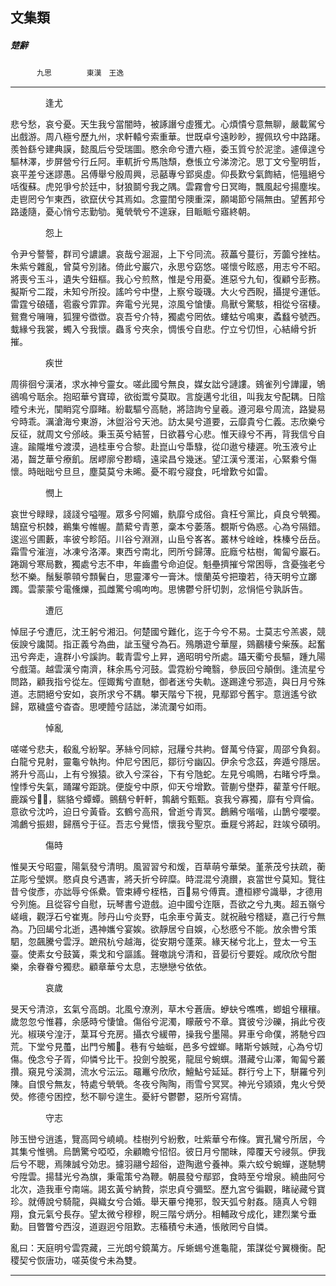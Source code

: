 

## 文集類

##### 楚辭
　　　`九思`　　　　`東漢　王逸`

* * *

　　　　逢尤

悲兮愁，哀兮憂。天生我兮當闇時，被諑譖兮虛獲尤。心煩憒兮意無聊，嚴載駕兮出戲游。周八極兮歷九州，求軒轅兮索重華。世既卓兮遠眇眇，握佩玖兮中路躇。羨咎繇兮建典謨，懿風后兮受瑞圖。愍余命兮遭六極，委玉質兮於泥塗。遽傽遑兮驅林澤，步屏營兮行丘阿。車軏折兮馬虺頹，憃悵立兮涕滂沱。思丁文兮聖明哲，哀平差兮迷謬愚。呂傅舉兮殷周興，忌嚭專兮郢吳虛。仰長歎兮氣䭇結，悒殟絕兮咶復蘇。虎兕爭兮於廷中，豺狼鬬兮我之隅。雲霧會兮日冥晦，飄風起兮揚塵埃。走鬯罔兮乍東西，欲竄伏兮其焉如。念靈閨兮隩重深，願竭節兮隔無由。望舊邦兮路逶隨，憂心悄兮志勤劬。䰟煢煢兮不遑寐，目眽眽兮寤終朝。

　　　　怨上

令尹兮謷謷，群司兮譨譨。哀哉兮淈淈，上下兮同流。菽藟兮蔓衍，芳虈兮挫枯。朱紫兮雜亂，曾莫兮別諸。倚此兮巖穴，永思兮窈悠。嗟懷兮眩惑，用志兮不昭。將喪兮玉斗，遺失兮鈕樞。我心兮煎熬，惟是兮用憂。進惡兮九旬，復顧兮彭務。擬斯兮二蹤，未知兮所投。謠吟兮中壄，上察兮璇璣。大火兮西睨，攝提兮運低。雷霆兮硠礚，雹霰兮霏霏。奔電兮光晃，涼風兮愴悽。鳥獸兮驚駭，相從兮宿棲。鴛鴦兮噰噰，狐狸兮徾徾。哀吾兮介特，獨處兮罔依。螻蛄兮鳴東，蟊蠽兮號西。蛓緣兮我裳，蠋入兮我懷。蟲豸兮夾余，惆悵兮自悲。佇立兮忉怛，心結縎兮折摧。

　　　　疾世

周徘徊兮漢渚，求水神兮靈女。嗟此國兮無良，媒女詘兮謰謱。鴳雀列兮譁讙，鴝鵒鳴兮聒余。抱昭華兮寶璋，欲衒鬻兮莫取。言旋邁兮北徂，叫我友兮配耦。日陰曀兮未光，闃睄窕兮靡睹。紛載驅兮高馳，將諮詢兮皇羲。遵河皋兮周流，路變易兮時乖。濿滄海兮東游，沐盥浴兮天池。訪太昊兮道要，云靡貴兮仁義。志欣樂兮反征，就周文兮邠岐。秉玉英兮結誓，日欲暮兮心悲。惟天祿兮不再，背我信兮自違。踰隴堆兮渡漠，過桂車兮合黎。赴崑山兮馽騄，從卬遨兮棲遲。吮玉液兮止渴，齧芝華兮療飢。居嵺廓兮尠疇，遠梁昌兮幾迷。望江漢兮濩渃，心緊絭兮傷懷。時昢昢兮旦旦，塵莫莫兮未晞。憂不暇兮寢食，吒增歎兮如雷。

　　　　憫上

哀世兮睩睩，諓諓兮嗌喔。眾多兮阿媚，骫靡兮成俗。貪枉兮黨比，貞良兮煢獨。鵠竄兮枳棘，鵜集兮帷幄。蘮蕠兮青蔥，稾本兮萎落。覩斯兮偽惑。心為兮隔錯。逡巡兮圃藪，率彼兮畛陌。川谷兮淵淵，山峊兮峉峉。叢林兮崯崯，株榛兮岳岳。霜雪兮漼溰，冰凍兮洛澤。東西兮南北，罔所兮歸薄。庇廕兮枯樹，匍匐兮巖石。踡跼兮寒局數，獨處兮志不申，年齒盡兮命迫促。魁壘擠摧兮常困辱，含憂強老兮愁不樂。鬚髮薴顇兮顠鬢白，思靈澤兮一膏沐。懷蘭英兮把瓊若，待天明兮立躑躅。雲蒙蒙兮電儵爍，孤雌驚兮鳴呴呴。思怫鬱兮肝切剝，忿悁悒兮孰訴告。

　　　　遭厄

悼屈子兮遭厄，沈王躬兮湘汨。何楚國兮難化，迄于今兮不易。士莫志兮羔裘，競佞諛兮讒鬩。指正義兮為曲，訿玉璧兮為石。殦鵰遊兮華屋，鵕䴊棲兮柴蔟。起奮迅兮奔走，違群小兮謑訽。載青雲兮上昇，適昭明兮所處。躡天衢兮長驅，踵九陽兮戲蕩。越雲漢兮南濟，秣余馬兮河鼓。雲霓紛兮晻翳，參辰回兮顛倒。逢流星兮問路，顧我指兮從左。俓娵觜兮直馳，御者迷兮失軌。遂踢達兮邪造，與日月兮殊道。志閼絕兮安如，哀所求兮不耦。攀天階兮下視，見鄢郢兮舊宇。意逍遙兮欲歸，眾穢盛兮杳杳。思哽饐兮詰詘，涕流瀾兮如雨。

　　　　悼亂

嗟嗟兮悲夫，殽亂兮紛挐。茅絲兮同綜，冠屨兮共絇。督萬兮侍宴，周邵兮負芻。白龍兮見射，靈龜兮執拘。仲尼兮困厄，鄒衍兮幽囚。伊余兮念茲，奔遁兮隱居。將升兮高山，上有兮猴猿。欲入兮深谷，下有兮虺蛇。左見兮鳴鵙，右睹兮呼梟。惶悸兮失氣，踊躍兮距跳。便旋兮中原，仰天兮增歎。菅蒯兮壄莽，雚葦兮仟眠。鹿蹊兮𨇰𨇰，貒貉兮蟫蟫。鸇鷂兮軒軒，鶉䳺兮甄甄。哀我兮寡獨，靡有兮齊倫。意欲兮沈吟，迫日兮黃昏。玄鶴兮高飛，曾逝兮青冥。鶬鶊兮喈喈，山鵲兮嚶嚶。鴻鸕兮振翅，歸鴈兮于征。吾志兮覺悟，懷我兮聖京。垂屣兮將起，跓竢兮碩明。

　　　　傷時

惟昊天兮昭靈，陽氣發兮清明。風習習兮和煖，百草萌兮華榮。堇荼茂兮扶疏，蘅芷彫兮瑩嫇。愍貞良兮遇害，將夭折兮碎糜。時混混兮澆饡，哀當世兮莫知。覽往昔兮俊彥，亦詘辱兮係纍。管束縛兮桎梏，百𧵍易兮傅賣。遭桓繆兮識舉，才德用兮列施。且從容兮自慰，玩琴書兮遊戲。迫中國兮迮陿，吾欲之兮九夷。超五嶺兮嵯峨，觀浮石兮崔嵬。陟丹山兮炎野，屯余車兮黃支。就祝融兮稽疑，嘉己行兮無為。乃回朅兮北逝，遇神孈兮宴娭。欲靜居兮自娛，心愁慼兮不能。放余轡兮策駟，忽飆騰兮雲浮。蹠飛杭兮越海，從安期兮蓬萊。緣天梯兮北上，登太一兮玉臺。使素女兮鼓簧，乘戈和兮謳謠。聲噭誂兮清和，音晏衍兮要婬。咸欣欣兮酣樂，余眷眷兮獨悲。顧章華兮太息，志戀戀兮依依。

　　　　哀歲

旻天兮清涼，玄氣兮高朗。北風兮潦洌，草木兮蒼唐。蛜蚗兮噍噍，蝍蛆兮穰穰。歲忽忽兮惟暮，余感時兮悽愴。傷俗兮泥濁，矇蔽兮不章。寶彼兮沙礫，捐此兮夜光。椒瑛兮湟汙，葈耳兮充房。攝衣兮緩帶，操我兮墨陽。昇車兮命僕，將馳兮四荒。下堂兮見蠆，出門兮觸𧒒。巷有兮蚰蜒，邑多兮螳螂。睹斯兮嫉賊，心為兮切傷。俛念兮子胥，仰憐兮比干。投劍兮脫冕，龍屈兮蜿蟤。潛藏兮山澤，匍匐兮叢攢。窺見兮溪澗，流水兮沄沄。黿鼉兮欣欣，鱣鮎兮延延。群行兮上下，駢羅兮列陳。自恨兮無友，特處兮煢煢。冬夜兮陶陶，雨雪兮冥冥。神光兮熲熲，鬼火兮熒熒。修德兮困控，愁不聊兮遑生。憂紆兮鬱鬱，惡所兮寫情。

　　　　守志

陟玉巒兮逍遙，覽高岡兮嶢嶢。桂樹列兮紛敷，吐紫華兮布條。實孔鸞兮所居，今其集兮惟鴞。烏鵲驚兮啞啞，余顧瞻兮怊怊。彼日月兮闇昧，障覆天兮祲氛。伊我后兮不聰，焉陳誠兮効忠。攄羽翮兮超俗，遊陶遨兮養神。乘六蛟兮蜿蟬，遂馳騁兮陞雲。揚彗光兮為旗，秉電策兮為鞭。朝晨發兮鄢郢，食時至兮增泉。繞曲阿兮北次，造我車兮南端。謁玄黃兮納贄，崇忠貞兮彌堅。歷九宮兮徧觀，睹祕藏兮寶珍。就傅說兮騎龍，與織女兮合婚。舉天罼兮掩邪，彀天弧兮射姦。隨真人兮翱翔，食元氣兮長存。望太微兮穆穆，睨三階兮炳分。相輔政兮成化，建烈業兮垂勳。目瞥瞥兮西沒，道遐迥兮阻歎。志稸積兮未通，悵敞罔兮自憐。

亂曰：天庭明兮雲霓藏，三光朗兮鏡萬方。斥蜥蜴兮進龜龍，策謀從兮翼機衡。配稷契兮恢唐功，嗟英俊兮未為雙。

* * *

